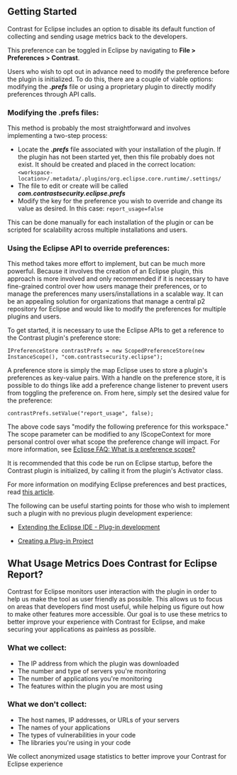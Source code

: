 <!--
title: "Is there a way to turn off the collection of usage metrics?"
description: "Is there a way to turn off the collection of usage metrics?"
tags: "tools eclipse report metrics"
-->

## Getting Started
Contrast for Eclipse includes an option to disable its default function of collecting and sending usage metrics back to the developers.

This preference can be toggled in Eclipse by navigating to **File > Preferences > Contrast**.

Users who wish to opt out in advance need to modify the preference before the plugin is initialized. To do this, there are a couple of viable options: modifying the ***.prefs*** file or using a proprietary plugin to directly modify preferences through API calls.

### Modifying the .prefs files:
This method is probably the most straightforward and involves implementing a two-step process:
* Locate the ***.prefs*** file associated with your installation of the plugin. If the plugin has not been started yet, then this file probably does not exist. It should be created and placed in the correct location: ```<workspace-location>/.metadata/.plugins/org.eclipse.core.runtime/.settings/```
* The file to edit or create will be called ***com.contrastsecurity.eclipse.prefs***
* Modify the key for the preference you wish to override and change its value as desired. In this case: ```report_usage=false```

This can be done manually for each installation of the plugin or can be scripted for scalability across multiple installations and users.

### Using the Eclipse API to override preferences:
This method takes more effort to implement, but can be much more powerful. Because it involves the creation of an Eclipse plugin, this approach is more involved and only recommended if it is necessary to have fine-grained control over how users manage their preferences, or to manage the preferences many users/installations in a scalable way. It can be an appealing solution for organizations that manage a central p2 repository for Eclipse and would like to modify the preferences for multiple plugins and users.

To get started, it is necessary to use the Eclipse APIs to get a reference to the Contrast plugin's preference store:
````
IPreferenceStore contrastPrefs = new ScopedPreferenceStore(new InstanceScope(), "com.contrastsecurity.eclipse");
````
A preference store is simply the map Eclipse uses to store a plugin's preferences as key-value pairs. With a handle on the preference store, it is possible to do things like add a preference change listener to prevent users from toggling the preference on. From here, simply set the desired value for the preference:
````
contrastPrefs.setValue("report_usage", false);
````
The above code says "modify the following preference for this workspace." The scope parameter can be modified to any IScopeContext for more personal control over what scope the preference change will impact. For more information, see [Eclipse FAQ: What is a preference scope?](https://wiki.eclipse.org/FAQ_What_is_a_preference_scope%3F)

It is recommended that this code be run on Eclipse startup, before the Contrast plugin is initialized, by calling it from the plugin's Activator class.

For more information on modifying Eclipse preferences and best practices, read [this article](http://www.vogella.com/tutorials/EclipsePreferences/article.html#preferences_plugin.ini").

The following can be useful starting points for those who wish to implement such a plugin with no previous plugin development experience: 
* [Extending the Eclipse IDE - Plug-in development](http://www.vogella.com/tutorials/EclipsePlugIn/article.html)

* [Creating a Plug-in Project](http://help.eclipse.org/luna/index.jsp?topic=%2Forg.eclipse.rse.doc.isv%2Fguide%2Ftutorial%2FpdeProject.html)

## What Usage Metrics Does Contrast for Eclipse Report?
Contrast for Eclipse monitors user interaction with the plugin in order to help us make the tool as user friendly as possible. This allows us to focus on areas that developers find most useful, while helping us figure out how to make other features more accessible. Our goal is to use these metrics to better improve your experience with Contrast for Eclipse, and make securing your applications as painless as possible.

### What we collect:
* The IP address from which the plugin was downloaded
* The number and type of servers you're monitoring
* The number of applications you're monitoring
* The features within the plugin you are most using

### What we don't collect:
* The host names, IP addresses, or URLs of your servers
* The names of your applications
* The types of vulnerabilities in your code
* The libraries you're using in your code

We collect anonymized usage statistics to better improve your Contrast for Eclipse experience 
